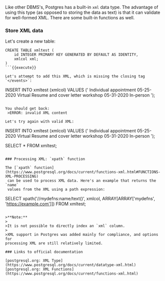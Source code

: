 Like other DBMS's, Postgres has a built-in `xml` data type. The advantage of 
using this type (as opposed to storing the data as text) is that it can 
validate for well-formed XML. There are some built-in functions as well.

### Store XML data

Let's create a new table:

```
CREATE TABLE xmltest (
    id INTEGER PRIMARY KEY GENERATED BY DEFAULT AS IDENTITY,
    xmlcol xml;
)
```{{execute}}

Let's attempt to add this XML, which is missing the closing tag `</events>`:

```
INSERT INTO xmltest (xmlcol) VALUES ('
<events xmlns="https://example.com">
    <event>
        <name>Individual appointment</name>
        <date>05-25-2020</date>
        <mode>Virtual</mode>
    </event>
    <event>
        <name>Resume and cover letter workshop</name>
        <date>05-31-2020</date>
        <mode>In-person</mode>
    </event>
');
```{{execute}}

You should get back:
 >ERROR: invalid XML content

Let's try again with valid XML:

```
INSERT INTO xmltest (xmlcol) VALUES ('
    <events xmlns="https://example.com">
        <event>
            <name>Individual appointment</name>
            <date>05-25-2020</date>
            <mode>Virtual</mode>
        </event>
        <event>
            <name>Resume and cover letter workshop</name>
            <date>05-31-2020</date>
            <mode>In-person</mode>
        </event>
    </events>
');

SELECT * FROM xmltest;
```{{execute}}

### Processing XML: `xpath` function

The [`xpath` function](https://www.postgresql.org/docs/current/functions-xml.html#FUNCTIONS-XML-PROCESSING)
 can be used to process XML data. Here's an example that returns the `name` 
 values from the XML using a path expression:

```
SELECT xpath('//mydefns:name/text()', 
        xmlcol,
        ARRAY[ARRAY['mydefns', 'https://example.com']])
FROM xmltest;
```

>**Note:** 
>
>It is not possible to directly index an `xml` column. 
>
>XML support in Postgres was added mainly for compliance, and options for 
processing XML are still relatively limited.

### Links to official documentation

[postgresql.org: XML Type](https://www.postgresql.org/docs/current/datatype-xml.html)  
[postgresql.org: XML Functions](https://www.postgresql.org/docs/current/functions-xml.html)